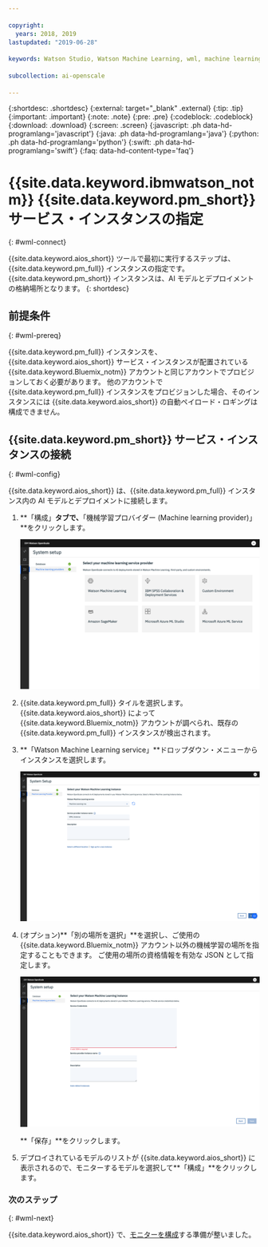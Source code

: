 ```yaml
---

copyright:
  years: 2018, 2019
lastupdated: "2019-06-28"

keywords: Watson Studio, Watson Machine Learning, wml, machine learning, services

subcollection: ai-openscale

---
```


{:shortdesc: .shortdesc}
{:external: target="_blank" .external}
{:tip: .tip}
{:important: .important}
{:note: .note}
{:pre: .pre}
{:codeblock: .codeblock}
{:download: .download}
{:screen: .screen}
{:javascript: .ph data-hd-programlang='javascript'}
{:java: .ph data-hd-programlang='java'}
{:python: .ph data-hd-programlang='python'}
{:swift: .ph data-hd-programlang='swift'}
{:faq: data-hd-content-type='faq'}

# {{site.data.keyword.ibmwatson_notm}} {{site.data.keyword.pm_short}} サービス・インスタンスの指定
{: #wml-connect}

{{site.data.keyword.aios_short}} ツールで最初に実行するステップは、{{site.data.keyword.pm_full}} インスタンスの指定です。 {{site.data.keyword.pm_short}} インスタンスは、AI モデルとデプロイメントの格納場所となります。
{: shortdesc}

## 前提条件
{: #wml-prereq}

{{site.data.keyword.pm_full}} インスタンスを、{{site.data.keyword.aios_short}} サービス・インスタンスが配置されている {{site.data.keyword.Bluemix_notm}} アカウントと同じアカウントでプロビジョンしておく必要があります。 他のアカウントで {{site.data.keyword.pm_full}} インスタンスをプロビジョンした場合、そのインスタンスには {{site.data.keyword.aios_short}} の自動ペイロード・ロギングは構成できません。

## {{site.data.keyword.pm_short}} サービス・インスタンスの接続
{: #wml-config}

{{site.data.keyword.aios_short}} は、{{site.data.keyword.pm_full}} インスタンス内の AI モデルとデプロイメントに接続します。

1.  **「構成」**タブで、**「機械学習プロバイダー (Machine learning provider)」**をクリックします。

    ![機械学習サービス・プロバイダーの選択画面に、サポートされる機械学習エンジンのタイルが表示されます](images/wos-machine-learning-providers-selection.png)

2.  {{site.data.keyword.pm_full}} タイルを選択します。{{site.data.keyword.aios_short}} によって {{site.data.keyword.Bluemix_notm}} アカウントが調べられ、既存の {{site.data.keyword.pm_full}} インスタンスが検出されます。 
3. **「Watson Machine Learning service」**ドロップダウン・メニューからインスタンスを選択します。

    ![{{site.data.keyword.pm_short}} サービスの選択](images/gs-set-wml.png)

4.  (オプション)**「別の場所を選択」**を選択し、ご使用の {{site.data.keyword.Bluemix_notm}} アカウント以外の機械学習の場所を指定することもできます。 ご使用の場所の資格情報を有効な JSON として指定します。

    ![{{site.data.keyword.pm_short}} インスタンスの設定](images/gs-get-wml.png)

    **「保存」**をクリックします。

1.  デプロイされているモデルのリストが {{site.data.keyword.aios_short}} に表示されるので、モニターするモデルを選択して**「構成」**をクリックします。

### 次のステップ
{: #wml-next}

{{site.data.keyword.aios_short}} で、[モニターを構成](/docs/services/ai-openscale?topic=ai-openscale-mo-config)する準備が整いました。
